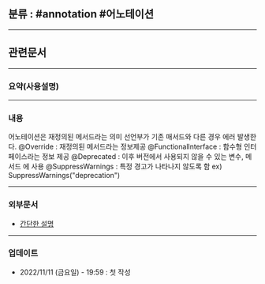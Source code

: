 ## 분류 : #annotation #어노테이션  

---
## 관련문서

----
### 요약(사용설명)

---
### 내용

어노테이션은 재정의된 메서드라는 의미
선언부가 기존 매서드와 다른 경우 에러 발생한다.
@Override : 재정의된 메서드라는 정보제공
@Functionallnterface : 함수형 인터페이스라는 정보 제공
@Deprecated : 이후 버전에서 사용되지 않을 수 있는 변수, 메서드 에 사용
@SuppressWarnings : 특정 경고가 나타나지 않도록 함 
ex) SuppressWarnings("deprecation") 

----
### 외부문서
- [간단한 설명](https://unit-15.tistory.com/m/entry/Java-%EA%B0%9D%EC%B2%B4%EC%A7%80%ED%96%A5-%EC%98%A4%EB%B2%84%EB%9D%BC%EC%9D%B4%EB%94%A9-Override-Annotation%EC%98%A4%EB%B2%84%EB%9D%BC%EC%9D%B4%EB%93%9C-%EC%96%B4%EB%85%B8%ED%85%8C%EC%9D%B4%EC%85%98#:~:text=BackEnd%2FJava-,%5BJava%2C%20%EA%B0%9D%EC%B2%B4%EC%A7%80%ED%96%A5%5D%20%EC%98%A4%EB%B2%84%EB%9D%BC%EC%9D%B4%EB%94%A9%2C,%40Override%20Annotation(%EC%98%A4%EB%B2%84%EB%9D%BC%EC%9D%B4%EB%93%9C%20%EC%96%B4%EB%85%B8%ED%85%8C%EC%9D%B4%EC%85%98)&text=%EC%82%AC%EC%A0%84%EC%A0%81%20%EC%9D%98%EB%AF%B8%EB%8A%94%20'%EB%8B%A4%EB%A5%B8,%EB%8D%AE%EC%96%B4%EC%93%B0%EB%8B%A4'%EB%9D%BC%EB%8A%94%20%EC%9D%98%EB%AF%B8%EC%9D%B4%EB%8B%A4.&text=%ED%95%98%EC%9C%84%20%ED%81%B4%EB%9E%98%EC%8A%A4%EC%97%90%EC%84%9C%20%EB%8F%99%EC%9D%BC%ED%95%9C%20%EC%9D%B4%EB%A6%84,%EC%88%98%20%EC%9E%88%EB%8B%A4%EB%8A%94%20%ED%8A%B9%EC%84%B1%EC%9D%84%20%EB%A7%90%ED%95%9C%EB%8B%A4.)


----
### 업데이트
-  2022/11/11 (금요일) - 19:59 : 첫 작성


